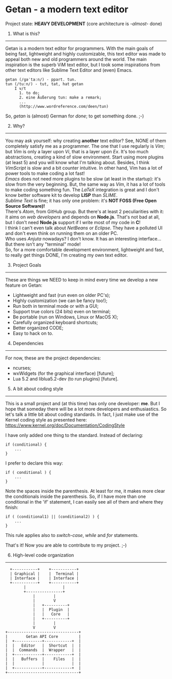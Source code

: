 Getan - a modern text editor
============================

Project state: **HEAVY DEVELOPMENT** (core architecture is *-almost-* done)

1. What is this?
----------------
Getan is a modern text editor for programmers. With the main goals of being
fast, lightweight and highly customizable, this text editor was made to appeal
both new and old programmers around the world. The main inspiration is the
superb ViM text editor, but I took some inspirations from other text editors
like Sublime Text Editor and (even) Emacs.

    getan (/ɡəˈtaːn/) - ppart. tun.
    tun (/tuːn/) - tut, tat, hat getan
        I v/t
          1. to do;
          2. eine Äußerung tun: make a remark;
          ...
          (http://www.wordreference.com/deen/tun)

So, *getan* is (almost) German for *done*; to get something done. ;-)

2. Why?
-------
You may ask yourself: why creating **another** text editor? See, NONE of them
completely satisfy me as a programmer. The one that I use regularly is *Vim*;
but *Vim* is only a layer upon *Vi*, that is a layer upon *Ex*. It's too much
abstractions, creating a kind of slow environment. Start using more plugins (at
least 5) and you will know what I'm talking about. Besides, I think *VimScript*
is slow and a bit counter intuitive. In other hand, Vim has a lot of power tools
to make coding a lot fast!<br />
*Emacs* does not need more plugins to be slow (at least in the startup): it's
slow from the very beginning. But, the same way as *Vim*, it has a lot of tools
to make coding something fun. The *LaTeX* integration is great and I don't know
better software kit to develop **LISP** than *SLIME*.<br />
*Sublime Text* is fine; it has only one problem: it's **NOT FOSS (Free Open
Source Software)!**<br />
There's *Atom*, from GitHub group. But there's at least 2 peculiarities with it:
it aims on *web developers* and depends on **Node.js**. That's not bad at all,
but I don't need **Node.js** support if I write most of my code in **C**!<br />
I think I can't even talk about *NetBeans* or *Eclipse*. They have a polluted UI
and don't even think on running them on an older PC.<br />
Who uses *Anjuta* nowadays? I don't know. It has an interesting interface... But
there isn't any "terminal" mode!<br />
So, for a more comfortable development environment, lightweight and fast, to
really get things DONE, I'm creating my own text editor.

3. Project Goals
----------------
These are things we NEED to keep in mind every time we develop a new feature on
Getan:
  - Lightweight and fast (run even on older PC's);
  - Highly customization (we can be fancy too!);
  - Run both in terminal mode or with a GUI;
  - Support true colors (24 bits) even on terminal;
  - Be portable (run on Windows, Linux or MacOS X);
  - Carefully organized keyboard shortcuts;
  - Better organized CODE;
  - Easy to hack on to.

4. Dependencies
---------------
For now, these are the project dependencies:
  - ncurses;
  - wxWidgets (for the graphical interface) [future];
  - Lua 5.2 and liblua5.2-dev (to run plugins) [future].

5. A bit about coding style
---------------------------
This is a small project and (at this time) has only one developer: **me**. But
I hope that someday there will be a lot more developers and enthusiastics. So
let's talk a little bit about coding standards.
In fact, I just make use of the Kernel coding style as presented here:
<https://www.kernel.org/doc/Documentation/CodingStyle>

I have only added one thing to the standard. Instead of declaring:

    if (conditional) {
        ...
    }

I prefer to declare this way:

    if ( conditional ) {
        ...
    }

Note the spaces inside the parenthesis. At least for me, it makes more clear the
conditionals inside the parenthesis. So, if I have more than one conditional in
the 'if' statement, I can easily see all of them and where they finish:

    if ( (conditional1) || (conditional2) ) {
        ...
    }

This rule applies also to *switch-case*, *while* and *for* statements.

That's it! Now you are able to contribute to my project. ;-)

6. High-level code organization
-------------------------------

      +-----------+    +-----------+
      | Graphical |    |  Terminal |
      | Interface |    | Interface |
      +-----------+    +-----------+
            |                |
            +----------------+
                |        |
                |        V
                |   +----------+
                |   |  Plugin  |
                |   |   Core   |
                |   +----------+
                |        |
                V        V
    +-------------------------------+
    |        Getan API Core         |
    |  +------------+------------+  |
    |  |   Editor   |  Shortcut  |  |
    |  |  Commands  |  Wrapper   |  |
    |  +------------+------------+  |
    |  |   Buffers  |    Files   |  |
    |  |            |            |  |
    |  +------------+------------+  |
    +-------------------------------+

